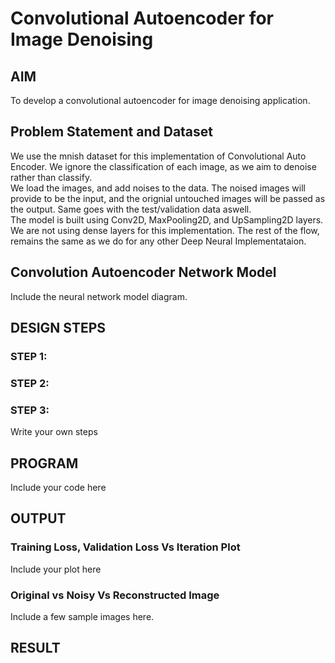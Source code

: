 # Convolutional Autoencoder for Image Denoising

## AIM

To develop a convolutional autoencoder for image denoising application.

## Problem Statement and Dataset
We use the mnish dataset for this implementation of Convolutional Auto Encoder. We ignore the classification of each image, as we aim to denoise rather than classify.
<br>We load the images, and add noises to the data. The noised images will provide to be the input, and the orignial untouched images will be passed as the output. 
Same goes with the test/validation data aswell.
<br>The model is built using Conv2D, MaxPooling2D, and UpSampling2D layers. We are not using dense layers for this implementation. 
The rest of the flow, remains the same as we do for any other Deep Neural Implementataion.

## Convolution Autoencoder Network Model

Include the neural network model diagram.

## DESIGN STEPS

### STEP 1:

### STEP 2:

### STEP 3:

Write your own steps

## PROGRAM

Include your code here

## OUTPUT

### Training Loss, Validation Loss Vs Iteration Plot

Include your plot here

### Original vs Noisy Vs Reconstructed Image

Include a few sample images here.



## RESULT
